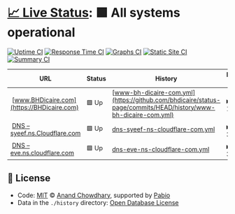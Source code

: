 # [📈 Live Status](https://status.bhdicaire.com): <!--live status--> **🟩 All systems operational**

[![Uptime CI](https://github.com/bhdicaire/status-page/workflows/Uptime%20CI/badge.svg)](https://github.com/bhdicaire/status-page/actions?query=workflow%3A%22Uptime+CI%22)
[![Response Time CI](https://github.com/bhdicaire/status-page/workflows/Response%20Time%20CI/badge.svg)](https://github.com/bhdicaire/status-page/actions?query=workflow%3A%22Response+Time+CI%22)
[![Graphs CI](https://github.com/bhdicaire/status-page/workflows/Graphs%20CI/badge.svg)](https://github.com/bhdicaire/status-page/actions?query=workflow%3A%22Graphs+CI%22)
[![Static Site CI](https://github.com/bhdicaire/status-page/workflows/Static%20Site%20CI/badge.svg)](https://github.com/bhdicaire/status-page/actions?query=workflow%3A%22Static+Site+CI%22)
[![Summary CI](https://github.com/bhdicaire/status-page/workflows/Summary%20CI/badge.svg)](https://github.com/bhdicaire/status-page/actions?query=workflow%3A%22Summary+CI%22)

<!--start: status pages-->
<!-- This summary is generated by Upptime (https://github.com/upptime/upptime) -->
<!-- Do not edit this manually, your changes will be overwritten -->
<!-- prettier-ignore -->
| URL | Status | History | Response Time | Uptime |
| --- | ------ | ------- | ------------- | ------ |
| <img alt="" src="https://Dicaire.com/favicon.png" height="13"> [www.BHDicaire.com](https://BHDicaire.com) | 🟩 Up | [www-bh-dicaire-com.yml](https://github.com/bhdicaire/status-page/commits/HEAD/history/www-bh-dicaire-com.yml) | <details><summary><img alt="Response time graph" src="./graphs/www-bh-dicaire-com/response-time-week.png" height="20"> 176ms</summary><br><a href="https://status.bhdicaire.com/history/www-bh-dicaire-com"><img alt="Response time 176" src="https://img.shields.io/endpoint?url=https%3A%2F%2Fraw.githubusercontent.com%2Fbhdicaire%2Fstatus-page%2FHEAD%2Fapi%2Fwww-bh-dicaire-com%2Fresponse-time.json"></a><br><a href="https://status.bhdicaire.com/history/www-bh-dicaire-com"><img alt="24-hour response time 182" src="https://img.shields.io/endpoint?url=https%3A%2F%2Fraw.githubusercontent.com%2Fbhdicaire%2Fstatus-page%2FHEAD%2Fapi%2Fwww-bh-dicaire-com%2Fresponse-time-day.json"></a><br><a href="https://status.bhdicaire.com/history/www-bh-dicaire-com"><img alt="7-day response time 176" src="https://img.shields.io/endpoint?url=https%3A%2F%2Fraw.githubusercontent.com%2Fbhdicaire%2Fstatus-page%2FHEAD%2Fapi%2Fwww-bh-dicaire-com%2Fresponse-time-week.json"></a><br><a href="https://status.bhdicaire.com/history/www-bh-dicaire-com"><img alt="30-day response time 176" src="https://img.shields.io/endpoint?url=https%3A%2F%2Fraw.githubusercontent.com%2Fbhdicaire%2Fstatus-page%2FHEAD%2Fapi%2Fwww-bh-dicaire-com%2Fresponse-time-month.json"></a><br><a href="https://status.bhdicaire.com/history/www-bh-dicaire-com"><img alt="1-year response time 176" src="https://img.shields.io/endpoint?url=https%3A%2F%2Fraw.githubusercontent.com%2Fbhdicaire%2Fstatus-page%2FHEAD%2Fapi%2Fwww-bh-dicaire-com%2Fresponse-time-year.json"></a></details> | <details><summary><a href="https://status.bhdicaire.com/history/www-bh-dicaire-com">100.00%</a></summary><a href="https://status.bhdicaire.com/history/www-bh-dicaire-com"><img alt="All-time uptime 100.00%" src="https://img.shields.io/endpoint?url=https%3A%2F%2Fraw.githubusercontent.com%2Fbhdicaire%2Fstatus-page%2FHEAD%2Fapi%2Fwww-bh-dicaire-com%2Fuptime.json"></a><br><a href="https://status.bhdicaire.com/history/www-bh-dicaire-com"><img alt="24-hour uptime 100.00%" src="https://img.shields.io/endpoint?url=https%3A%2F%2Fraw.githubusercontent.com%2Fbhdicaire%2Fstatus-page%2FHEAD%2Fapi%2Fwww-bh-dicaire-com%2Fuptime-day.json"></a><br><a href="https://status.bhdicaire.com/history/www-bh-dicaire-com"><img alt="7-day uptime 100.00%" src="https://img.shields.io/endpoint?url=https%3A%2F%2Fraw.githubusercontent.com%2Fbhdicaire%2Fstatus-page%2FHEAD%2Fapi%2Fwww-bh-dicaire-com%2Fuptime-week.json"></a><br><a href="https://status.bhdicaire.com/history/www-bh-dicaire-com"><img alt="30-day uptime 100.00%" src="https://img.shields.io/endpoint?url=https%3A%2F%2Fraw.githubusercontent.com%2Fbhdicaire%2Fstatus-page%2FHEAD%2Fapi%2Fwww-bh-dicaire-com%2Fuptime-month.json"></a><br><a href="https://status.bhdicaire.com/history/www-bh-dicaire-com"><img alt="1-year uptime 100.00%" src="https://img.shields.io/endpoint?url=https%3A%2F%2Fraw.githubusercontent.com%2Fbhdicaire%2Fstatus-page%2FHEAD%2Fapi%2Fwww-bh-dicaire-com%2Fuptime-year.json"></a></details>
| <img alt="" src="https://www.cloudflare.com/favicon.ico" height="13"> [DNS – syeef.ns.Cloudflare.com](syeef.ns.cloudflare.com) | 🟩 Up | [dns-syeef-ns-cloudflare-com.yml](https://github.com/bhdicaire/status-page/commits/HEAD/history/dns-syeef-ns-cloudflare-com.yml) | <details><summary><img alt="Response time graph" src="./graphs/dns-syeef-ns-cloudflare-com/response-time-week.png" height="20"> 3ms</summary><br><a href="https://status.bhdicaire.com/history/dns-syeef-ns-cloudflare-com"><img alt="Response time 4" src="https://img.shields.io/endpoint?url=https%3A%2F%2Fraw.githubusercontent.com%2Fbhdicaire%2Fstatus-page%2FHEAD%2Fapi%2Fdns-syeef-ns-cloudflare-com%2Fresponse-time.json"></a><br><a href="https://status.bhdicaire.com/history/dns-syeef-ns-cloudflare-com"><img alt="24-hour response time 2" src="https://img.shields.io/endpoint?url=https%3A%2F%2Fraw.githubusercontent.com%2Fbhdicaire%2Fstatus-page%2FHEAD%2Fapi%2Fdns-syeef-ns-cloudflare-com%2Fresponse-time-day.json"></a><br><a href="https://status.bhdicaire.com/history/dns-syeef-ns-cloudflare-com"><img alt="7-day response time 3" src="https://img.shields.io/endpoint?url=https%3A%2F%2Fraw.githubusercontent.com%2Fbhdicaire%2Fstatus-page%2FHEAD%2Fapi%2Fdns-syeef-ns-cloudflare-com%2Fresponse-time-week.json"></a><br><a href="https://status.bhdicaire.com/history/dns-syeef-ns-cloudflare-com"><img alt="30-day response time 4" src="https://img.shields.io/endpoint?url=https%3A%2F%2Fraw.githubusercontent.com%2Fbhdicaire%2Fstatus-page%2FHEAD%2Fapi%2Fdns-syeef-ns-cloudflare-com%2Fresponse-time-month.json"></a><br><a href="https://status.bhdicaire.com/history/dns-syeef-ns-cloudflare-com"><img alt="1-year response time 4" src="https://img.shields.io/endpoint?url=https%3A%2F%2Fraw.githubusercontent.com%2Fbhdicaire%2Fstatus-page%2FHEAD%2Fapi%2Fdns-syeef-ns-cloudflare-com%2Fresponse-time-year.json"></a></details> | <details><summary><a href="https://status.bhdicaire.com/history/dns-syeef-ns-cloudflare-com">100.00%</a></summary><a href="https://status.bhdicaire.com/history/dns-syeef-ns-cloudflare-com"><img alt="All-time uptime 100.00%" src="https://img.shields.io/endpoint?url=https%3A%2F%2Fraw.githubusercontent.com%2Fbhdicaire%2Fstatus-page%2FHEAD%2Fapi%2Fdns-syeef-ns-cloudflare-com%2Fuptime.json"></a><br><a href="https://status.bhdicaire.com/history/dns-syeef-ns-cloudflare-com"><img alt="24-hour uptime 100.00%" src="https://img.shields.io/endpoint?url=https%3A%2F%2Fraw.githubusercontent.com%2Fbhdicaire%2Fstatus-page%2FHEAD%2Fapi%2Fdns-syeef-ns-cloudflare-com%2Fuptime-day.json"></a><br><a href="https://status.bhdicaire.com/history/dns-syeef-ns-cloudflare-com"><img alt="7-day uptime 100.00%" src="https://img.shields.io/endpoint?url=https%3A%2F%2Fraw.githubusercontent.com%2Fbhdicaire%2Fstatus-page%2FHEAD%2Fapi%2Fdns-syeef-ns-cloudflare-com%2Fuptime-week.json"></a><br><a href="https://status.bhdicaire.com/history/dns-syeef-ns-cloudflare-com"><img alt="30-day uptime 100.00%" src="https://img.shields.io/endpoint?url=https%3A%2F%2Fraw.githubusercontent.com%2Fbhdicaire%2Fstatus-page%2FHEAD%2Fapi%2Fdns-syeef-ns-cloudflare-com%2Fuptime-month.json"></a><br><a href="https://status.bhdicaire.com/history/dns-syeef-ns-cloudflare-com"><img alt="1-year uptime 100.00%" src="https://img.shields.io/endpoint?url=https%3A%2F%2Fraw.githubusercontent.com%2Fbhdicaire%2Fstatus-page%2FHEAD%2Fapi%2Fdns-syeef-ns-cloudflare-com%2Fuptime-year.json"></a></details>
| <img alt="" src="https://www.cloudflare.com/favicon.ico" height="13"> [DNS – eve.ns.cloudflare.com](eve.ns.cloudflare.com) | 🟩 Up | [dns-eve-ns-cloudflare-com.yml](https://github.com/bhdicaire/status-page/commits/HEAD/history/dns-eve-ns-cloudflare-com.yml) | <details><summary><img alt="Response time graph" src="./graphs/dns-eve-ns-cloudflare-com/response-time-week.png" height="20"> 3ms</summary><br><a href="https://status.bhdicaire.com/history/dns-eve-ns-cloudflare-com"><img alt="Response time 4" src="https://img.shields.io/endpoint?url=https%3A%2F%2Fraw.githubusercontent.com%2Fbhdicaire%2Fstatus-page%2FHEAD%2Fapi%2Fdns-eve-ns-cloudflare-com%2Fresponse-time.json"></a><br><a href="https://status.bhdicaire.com/history/dns-eve-ns-cloudflare-com"><img alt="24-hour response time 2" src="https://img.shields.io/endpoint?url=https%3A%2F%2Fraw.githubusercontent.com%2Fbhdicaire%2Fstatus-page%2FHEAD%2Fapi%2Fdns-eve-ns-cloudflare-com%2Fresponse-time-day.json"></a><br><a href="https://status.bhdicaire.com/history/dns-eve-ns-cloudflare-com"><img alt="7-day response time 3" src="https://img.shields.io/endpoint?url=https%3A%2F%2Fraw.githubusercontent.com%2Fbhdicaire%2Fstatus-page%2FHEAD%2Fapi%2Fdns-eve-ns-cloudflare-com%2Fresponse-time-week.json"></a><br><a href="https://status.bhdicaire.com/history/dns-eve-ns-cloudflare-com"><img alt="30-day response time 4" src="https://img.shields.io/endpoint?url=https%3A%2F%2Fraw.githubusercontent.com%2Fbhdicaire%2Fstatus-page%2FHEAD%2Fapi%2Fdns-eve-ns-cloudflare-com%2Fresponse-time-month.json"></a><br><a href="https://status.bhdicaire.com/history/dns-eve-ns-cloudflare-com"><img alt="1-year response time 4" src="https://img.shields.io/endpoint?url=https%3A%2F%2Fraw.githubusercontent.com%2Fbhdicaire%2Fstatus-page%2FHEAD%2Fapi%2Fdns-eve-ns-cloudflare-com%2Fresponse-time-year.json"></a></details> | <details><summary><a href="https://status.bhdicaire.com/history/dns-eve-ns-cloudflare-com">100.00%</a></summary><a href="https://status.bhdicaire.com/history/dns-eve-ns-cloudflare-com"><img alt="All-time uptime 100.00%" src="https://img.shields.io/endpoint?url=https%3A%2F%2Fraw.githubusercontent.com%2Fbhdicaire%2Fstatus-page%2FHEAD%2Fapi%2Fdns-eve-ns-cloudflare-com%2Fuptime.json"></a><br><a href="https://status.bhdicaire.com/history/dns-eve-ns-cloudflare-com"><img alt="24-hour uptime 100.00%" src="https://img.shields.io/endpoint?url=https%3A%2F%2Fraw.githubusercontent.com%2Fbhdicaire%2Fstatus-page%2FHEAD%2Fapi%2Fdns-eve-ns-cloudflare-com%2Fuptime-day.json"></a><br><a href="https://status.bhdicaire.com/history/dns-eve-ns-cloudflare-com"><img alt="7-day uptime 100.00%" src="https://img.shields.io/endpoint?url=https%3A%2F%2Fraw.githubusercontent.com%2Fbhdicaire%2Fstatus-page%2FHEAD%2Fapi%2Fdns-eve-ns-cloudflare-com%2Fuptime-week.json"></a><br><a href="https://status.bhdicaire.com/history/dns-eve-ns-cloudflare-com"><img alt="30-day uptime 100.00%" src="https://img.shields.io/endpoint?url=https%3A%2F%2Fraw.githubusercontent.com%2Fbhdicaire%2Fstatus-page%2FHEAD%2Fapi%2Fdns-eve-ns-cloudflare-com%2Fuptime-month.json"></a><br><a href="https://status.bhdicaire.com/history/dns-eve-ns-cloudflare-com"><img alt="1-year uptime 100.00%" src="https://img.shields.io/endpoint?url=https%3A%2F%2Fraw.githubusercontent.com%2Fbhdicaire%2Fstatus-page%2FHEAD%2Fapi%2Fdns-eve-ns-cloudflare-com%2Fuptime-year.json"></a></details>

<!--end: status pages-->

## 📄 License

- Code: [MIT](./LICENSE) © [Anand Chowdhary](https://anandchowdhary.com), supported by [Pabio](https://pabio.com)
- Data in the `./history` directory: [Open Database License](https://opendatacommons.org/licenses/odbl/1-0/)
